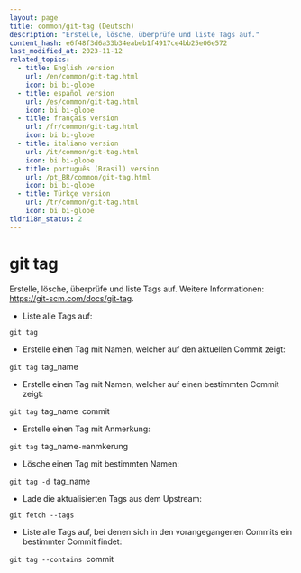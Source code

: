 ```yaml
---
layout: page
title: common/git-tag (Deutsch)
description: "Erstelle, lösche, überprüfe und liste Tags auf."
content_hash: e6f48f3d6a33b34eabeb1f4917ce4bb25e06e572
last_modified_at: 2023-11-12
related_topics:
  - title: English version
    url: /en/common/git-tag.html
    icon: bi bi-globe
  - title: español version
    url: /es/common/git-tag.html
    icon: bi bi-globe
  - title: français version
    url: /fr/common/git-tag.html
    icon: bi bi-globe
  - title: italiano version
    url: /it/common/git-tag.html
    icon: bi bi-globe
  - title: português (Brasil) version
    url: /pt_BR/common/git-tag.html
    icon: bi bi-globe
  - title: Türkçe version
    url: /tr/common/git-tag.html
    icon: bi bi-globe
tldri18n_status: 2
---
```

# git tag

Erstelle, lösche, überprüfe und liste Tags auf.
Weitere Informationen: <https://git-scm.com/docs/git-tag>.

- Liste alle Tags auf:

`git tag`

- Erstelle einen Tag mit Namen, welcher auf den aktuellen Commit zeigt:

`git tag `<span class="tldr-var badge badge-pill bg-dark-lm bg-white-dm text-white-lm text-dark-dm font-weight-bold">tag_name</span>

- Erstelle einen Tag mit Namen, welcher auf einen bestimmten Commit zeigt:

`git tag `<span class="tldr-var badge badge-pill bg-dark-lm bg-white-dm text-white-lm text-dark-dm font-weight-bold">tag_name</span>` `<span class="tldr-var badge badge-pill bg-dark-lm bg-white-dm text-white-lm text-dark-dm font-weight-bold">commit</span>

- Erstelle einen Tag mit Anmerkung:

`git tag `<span class="tldr-var badge badge-pill bg-dark-lm bg-white-dm text-white-lm text-dark-dm font-weight-bold">tag_name</span>` -m `<span class="tldr-var badge badge-pill bg-dark-lm bg-white-dm text-white-lm text-dark-dm font-weight-bold">anmkerung</span>

- Lösche einen Tag mit bestimmten Namen:

`git tag -d `<span class="tldr-var badge badge-pill bg-dark-lm bg-white-dm text-white-lm text-dark-dm font-weight-bold">tag_name</span>

- Lade die aktualisierten Tags aus dem Upstream:

`git fetch --tags`

- Liste alle Tags auf, bei denen sich in den vorangegangenen Commits ein bestimmter Commit findet:

`git tag --contains `<span class="tldr-var badge badge-pill bg-dark-lm bg-white-dm text-white-lm text-dark-dm font-weight-bold">commit</span>

